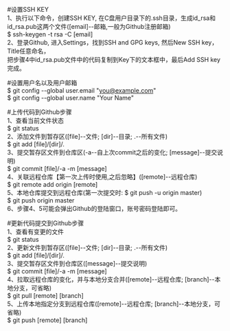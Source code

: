 #设置SSH KEY     
1、执行以下命令，创建SSH KEY, 在C盘用户目录下的.ssh目录，生成id_rsa和id_rsa.pub这两个文件([email]--邮箱,一般为Github注册邮箱)      
$ ssh-keygen -t rsa -C [email]     
2、登录Github, 进入Settings，找到SSH and GPG keys, 然后New SSH key，Title任意命名，   
   把步骤4中id_rsa.pub文件中的代码复制到Key下的文本框中，最后Add SSH key完成。
      
#设置用户名以及用户邮箱   
$ git config --global user.email "you@example.com"   
$ git config --global user.name "Your Name"     
    
#上传代码到Github步骤      
1、查看当前文件状态       
$ git status    
2、添加文件到暂存区([file]--文件; [dir]--目录; .--所有文件)      
$ git add [file]/[dir]/.   
3、提交暂存区文件到仓库区(-a--自上次commit之后的变化; [message]--提交说明)    
$ git commit [file]/-a -m [message]      
4、关联远程仓库【第一次上传时使用,之后忽略】([remote]--远程仓库)      
$ git remote add origin [remote]     
5、本地仓库提交到远程仓库(第一次提交时: $ git push -u origin master)         
$ git push origin master   
6、步骤4、5可能会弹出Github的登陆窗口，账号密码登陆即可。      
       
#更新代码提交到Github步骤       
1、查看有变更的文件       
$ git status    
2、更新文件到暂存区([file]--文件; [dir]--目录; .--所有文件)      
$ git add [file]/[dir]/.     
3、提交暂存区文件到仓库区([message]--提交说明)    
$ git commit [file]/-a -m [message]      
4、拉取远程仓库的变化，并与本地分支合并([remote]--远程仓库; [branch]--本地分支，可省略)       
$ git pull [remote] [branch]     
5、上传本地指定分支到远程仓库([remote]--远程仓库; [branch]--本地分支，可省略)        
$ git push [remote] [branch]       

